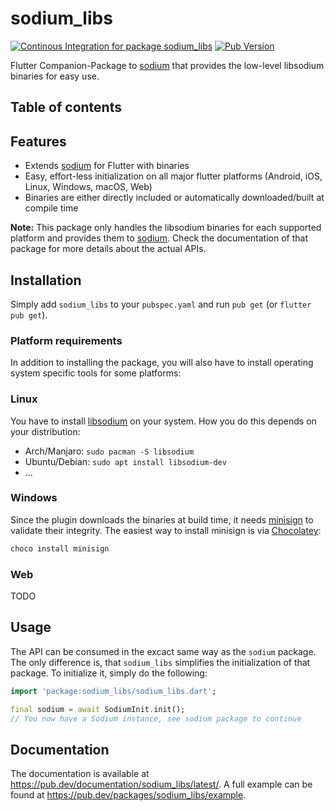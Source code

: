 # sodium_libs
[![Continous Integration for package sodium_libs](https://github.com/Skycoder42/libsodium_dart_bindings/actions/workflows/sodium_libs_ci.yaml/badge.svg)](https://github.com/Skycoder42/libsodium_dart_bindings/actions/workflows/sodium_libs_ci.yaml)
[![Pub Version](https://img.shields.io/pub/v/sodium_libs)](https://pub.dev/packages/sodium_libs)

Flutter Companion-Package to [sodium](https://pub.dev/packages/sodium) that
provides the low-level libsodium binaries for easy use.

## Table of contents

## Features
- Extends [sodium](https://pub.dev/packages/sodium) for Flutter with binaries
- Easy, effort-less initialization on all major flutter platforms (Android, iOS,
Linux, Windows, macOS, Web)
- Binaries are either directly included or automatically downloaded/built at
compile time

**Note:** This package only handles the libsodium binaries for each supported
platform and provides them to [sodium](https://pub.dev/packages/sodium). Check
the documentation of that package for more details about the actual APIs.

## Installation
Simply add `sodium_libs` to your `pubspec.yaml` and run `pub get` (or 
`flutter pub get`).

### Platform requirements
In addition to installing the package, you will also have to install operating
system specific tools for some platforms:

### Linux
You have to install [libsodium](https://github.com/jedisct1/libsodium) on your
system. How you do this depends on your distribution:
- Arch/Manjaro: `sudo pacman -S libsodium`
- Ubuntu/Debian: `sudo apt install libsodium-dev`
- ...

### Windows
Since the plugin downloads the binaries at build time, it needs 
[minisign](https://jedisct1.github.io/minisign/) to validate their integrity.
The easiest way to install minisign is via 
[Chocolatey](https://chocolatey.org/install):

```.ps1
choco install minisign
```

### Web
TODO

## Usage
The API can be consumed in the excact same way as the `sodium` package. The only
difference is, that `sodium_libs` simplifies the initialization of that package.
To initialize it, simply do the following:

```.dart
import 'package:sodium_libs/sodium_libs.dart';

final sodium = await SodiumInit.init();
// You now have a Sodium instance, see sodium package to continue
```

## Documentation
The documentation is available at 
https://pub.dev/documentation/sodium_libs/latest/. A full example can be found 
at https://pub.dev/packages/sodium_libs/example.
